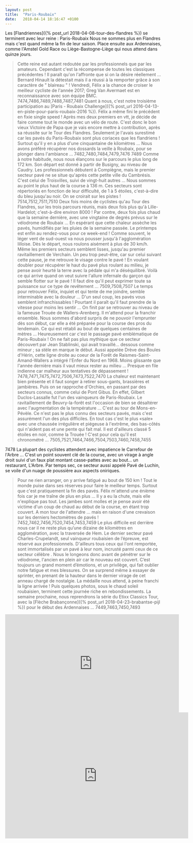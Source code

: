 ```yaml
---
layout: post
title:  "Paris-Roubaix"
date:   2018-04-14 18:16:47 +0100
---
```

Les [Flandriennes]({% post_url 2018-04-08-tour-des-flandres %}) se terminent avec leur reine : Paris-Roubaix
Nous ne sommes plus en Flandres mais c'est quand même la fin de leur saison.
Place ensuite aux Ardennaises, comme l'Amstel Gold Race ou Liège-Bastogne-Liège qui nous attend dans quinze jours.
> Cette reine est autant redoutée par les professionnels que par les amateurs.
>  Cependant c'est la récompense de toutes les classiques précédentes !
Il paraît qu'on l'affronte que si on la désire réellement ...
Bernard Hinault la détestait mais il a réussi à la remporter grâce à son caractère de " blaireau " !
Vendredi, Félix a la chance de croiser le meilleur cycliste de l'année 2017; Greg Van Avermaet est en reconnaissance avec son équipe BMC.
7474,7486,7489,7488,7487,7481
Quant à nous, c'est notre troisième participation au [Paris - Roubaix Challenge]({% post_url 2016-04-13-en-piste-pour-paris-roubaix-2016 %}).
Félix a même fini le précédent en fixie single speed !
> Après mes deux premiers en vtt, je décide de faire comme tout le monde avec un vélo de route.
C'est donc le bon vieux Victoire de Papa que je vais encore mettre à contribution, après sa réussite sur le Tour des Flandres.
Seulement je l'avais surestimé car les pavés du Paris-Roubaix sont plus coriaces que les flandriens !
Surtout qu'il y en a plus d'une cinquantaine de kilomètres ...
Nous avons préféré récupérer nos dossards la veille à Roubaix, pour se plonger dans l'ambiance ...
7482,7480,7484,7479,7476
7489
Comme à notre habitude, nous nous élançons sur le parcours le plus long de 172 km.
Son départ est donné à partir de Busigny, au niveau de Caudry.
Les professionnels débutent à Compiègne, mais le premier secteur pavé ne se situe qu'après cette petite ville du Cambrésis.
> C'est celui de Troisvilles, suivi de vingt-huit autres ...
Nous sommes au point le plus haut de la course à 136 m.
Ces secteurs sont répertoriés en fonction de leur difficulté, de 1 à 5 étoiles, c'est-à-dire du bleu jusqu'au noir.
On se croirait sur les pistes !
7514,7512,7511,7510
Deux fois moins de cyclistes qu'au Tour des Flandres, sur les trois parcours réunis, mais deux fois plus qu'à Lille-Hardelot; c'est-à-dire environ 8000 !
Par contre, deux fois plus chaud que la semaine dernière, avec une vingtaine de degrés prévus sur le vélodrome de Roubaix ...
En espérant que cette chaleur assèche les pavés, humidifiés par les pluies de la semaine passée.
> Le printemps est enfin au rendez-vous pour ce week-end !
Comme souvent, le léger vent de sud-ouest va nous pousser jusqu'à l'agglomération lilloise.
Dès le départ, nous roulons aisément à plus de 30 km/h.
Même les premiers secteurs semblent lisses, jusqu'au premier ravitaillement de Verchain.
> Un peu trop peut-être, car sur celui suivant cette pause, je me retrouve le visage contre le pavé !
En voulant doubler pour récupérer le haut du pavé plus roulant au milieu, je pense avoir heurté la terre avec la pédale qui m'a déséquilibré.
Voilà ce qui arrive quand on veut suivre l'allure infernale du garçon qui semble flotter sur le pavé !
Il faut dire qu'il peut exprimer toute sa puissance sur ce type de revêtement ...
7509,7508,7507
Le temps pour retrouver Félix, inquiet et qui tente de me joindre, semble interminable avec la douleur ...
D'un seul coup, les pavés vous semblent infranchissables !
Pourtant il paraît qu'il faut prendre de la vitesse pour moins les sentir ...
> On finit par se retrouver au niveau de la fameuse Trouée de Wallers-Arenberg.
Il m'attend pour la franchir ensemble.
Nous sommes d'abord surpris de ne pouvoir l'emprunter dès son début, car elle a été préparée pour la course des pros du lendemain.
Ce qui est rétabli au bout de quelques centaines de mètres ...
> Heureusement car c'est le passage pavé emblématique de Paris-Roubaix !
On ne fait pas plus mythique que ce secteur découvert par Jean Stablinski, qui avait travaillé... dessous comme mineur ; sa stèle en marque le début.
Aussi appelée Drève des Boules d'Hérin, cette ligne droite au coeur de la Forêt de Raismes-Saint-Amand-Wallers a intégré l'Enfer du Nord en 1968.
Moins glissante que l'année dernière mais il vaut mieux rester au milieu ...
Presque en file indienne car malheur aux tentatives de dépassement !
7478,7471,7475,7472,7506,7473,7522,7470
La chaleur est maintenant bien présente et il faut songer à retirer sous-gants, brassières et jambières.
Puis on se rapproche d'Orchies, en passant par des secteurs connus, comme celui de Pont Gibus.
En effet, Gilbert Duclos-Lassalle fut l'un des vainqueurs de Paris-Roubaix.
Le ravitaillement de Beuvry-la-forêt est l'occasion de bien se désaltérer avec l'augmentation de la température ...
> C'est au tour de Mons-en-Pévèle.
Ce n'est pas le plus connu des secteurs pavés, mais c'est assurément l'un des plus difficiles.
En tout cas c'est le plus «sale» avec une chaussée irrégulière et piégeuse à l'extrême, des bas-côtés qui n'aident pas et une pente qui fait mal.
Il est d'ailleurs classé 5 étoiles en noir, comme la Trouée !
C'est pour cela qu'il est chronométré ...
7505,7521,7464,7466,7504,7503,7460,7458,7455


7478
La plupart des cyclistes attendent avec impatience le Carrefour de l'Arbre ...
C'est un point souvent clé de la course, avec un virage à angle droit suivi d'un faux plat montant casse-pattes avec au bout... un restaurant, L'Arbre.
Par temps sec, ce secteur aussi appelé Pavé de Luchin, se voile d'un nuage de poussière aux aspects oniriques.
> Pour ne rien arranger, on y arrive fatigué au bout de 150 km !
Tout le monde puise dans ses réserves pour faire le meilleur temps.
Surtout que c'est pratiquement la fin des pavés.
> Félix m'attend une énième fois car je me traîne de plus en plus ...
Il y a eu la chute, mais elle n'explique  pas tout.
Les jambes sont molles et je pense avoir été victime d'un coup de chaud au début de la course, en étant trop couvert.
A mon tour de l'attendre ... mais en raison d'une crevaison sur les derniers hectomètres de pavés !
7452,7462,7456,7520,7454,7453,7459
Le plus difficile est derrière nous car il ne reste plus qu’une dizaine de kilomètres en agglomération, avec la traversée de Hem.
Le dernier secteur pavé Charles-Crupelandt, seul vainqueur roubaisien de l’épreuve, est réservé aux professionnels.
D'ailleurs tous ceux qui l'ont remportée, sont immortalisés par un pavé à leur nom, incrusté parmi ceux de ce  secteur célèbre .
Nous le longeons donc avant de pénétrer sur le vélodrome, l'ancien en plein air car le nouveau est couvert.
> C’est toujours un grand moment d’émotions, et un privilège, qui fait oublier notre fatigue et mes blessures.
On se  surprend même à essayer de sprinter, en prenant de la hauteur dans le dernier virage de cet anneau chargé de nostalgie.
> La médaille nous attend, à peine franchi la ligne arrivée !
Puis quelques photos, sous le chaud soleil roubaisien, terminent cette journée riche en rebondissements.
La semaine prochaine, nous reprendrons la série du Etixx Classics Tour, avec la [Flèche Brabançonne]({% post_url 2018-04-23-brabantse-pijl %}) pour le début des Ardennaises ...
7449,7463,7450,7493

<center><iframe src="https://www.youtube.com/embed/GcBsUvzuXvw" width="560" height="315" frameborder="0" allowfullscreen="allowfullscreen" data-mce-fragment="1"></iframe><iframe src="https://www.strava.com/activities/1494783902/embed/1a2b0bd8abacc07ca1bb1342544c18c04f511ecb" width="590" height="405" frameborder="0" scrolling="no" data-mce-fragment="1">&amp;lt;span data-mce-type="bookmark" style="display: inline-block; width: 0px; overflow: hidden; line-height: 0;" class="mce_SELRES_start"&amp;gt;﻿&amp;lt;/span&amp;gt;</iframe></center>